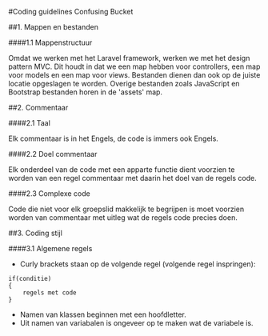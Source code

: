 #Coding guidelines Confusing Bucket

##1. Mappen en bestanden

####1.1 Mappenstructuur

Omdat we werken met het Laravel framework, werken we met het design pattern MVC. Dit houdt in dat we een map hebben voor controllers, een map voor models en een map voor views. Bestanden dienen dan ook op de juiste locatie opgeslagen te worden. Overige bestanden zoals JavaScript en Bootstrap bestanden horen in de 'assets' map.

##2. Commentaar

####2.1 Taal

Elk commentaar is in het Engels, de code is immers ook Engels.

####2.2 Doel commentaar

Elk onderdeel van de code met een apparte functie dient voorzien te worden van een regel commentaar met daarin het doel van de regels code.

####2.3 Complexe code

Code die niet voor elk groepslid makkelijk te begrijpen is moet voorzien worden van commentaar met uitleg wat de regels code precies doen.

##3. Coding stijl

####3.1 Algemene regels

- Curly brackets staan op de volgende regel (volgende regel inspringen):
```.php
if(conditie)
{
	regels met code
}
```
- Namen van klassen beginnen met een hoofdletter.
- Uit namen van variabalen is ongeveer op te maken wat de variabele is.
